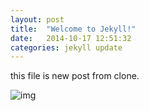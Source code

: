 ```yaml
---
layout: post
title:  "Welcome to Jekyll!"
date:   2014-10-17 12:51:32
categories: jekyll update
---
```



this file is new post from clone.

![img](http://dl.dropbox.com/s/xd3w2wltu89zj2h/kut_logo.jpg)
